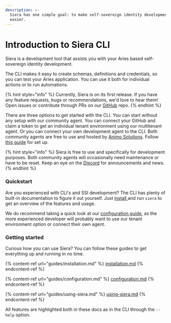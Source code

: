 ```yaml
---
description: >-
  Siera has one simple goal: to make self-sovereign identity development
  easier.
---
```


# Introduction to Siera CLI

Siera is a development tool that assists you with your Aries based self-sovereign identity development.

The CLI makes it easy to create schemas, definitions and credentials, so you can test your Aries application. You can use it both for individual actions or to run automations.

{% hint style="info" %}
Currently, Siera is on its first release. If you have any feature requests, bugs or recommendations, we'd love to hear them! Open issues or contribute through PRs on our [GitHub](https://github.com/animo/siera) repo.
{% endhint %}

There are three options to get started with the CLI. You can start without any setup with our community agent. You can connect your GitHub and claim a token to get an individual tenant environment using our multitenant agent. Or you can connect your own development agent to the CLI. Both community agents are free to use and hosted by [Animo Solutions](https://animo.id). Follow [this guide](guides/configuration.md) for set up.&#x20;

{% hint style="info" %}
Siera is free to use and specifically for development purposes. Both community agents will occasionally need maintenance or have to be reset. Keep an eye on the [Discord](https://discord.gg/vXRVNh3DYD) for announcements and news.&#x20;
{% endhint %}

### Quickstart

Are you experienced with CLI's and SSI development? The CLI has plenty of built-in documentation to figure it out yourself. Just [install ](guides/installation.md)and run `siera` to get an overview of the features and usage.

We do recommend taking a quick look at our [configuration guide](guides/configuration.md), as the more experienced developer will probably want to use our tenant environment option or connect their own agent.

### Getting started

Curious how you can use Siera? You can follow these guides to get everything up and running in no time.

{% content-ref url="guides/installation.md" %}
[installation.md](guides/installation.md)
{% endcontent-ref %}

{% content-ref url="guides/configuration.md" %}
[configuration.md](guides/configuration.md)
{% endcontent-ref %}

{% content-ref url="guides/using-siera.md" %}
[using-siera.md](guides/using-siera.md)
{% endcontent-ref %}

All features are highlighted both in these docs as in the CLI through the `--help` option.
